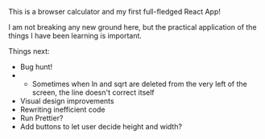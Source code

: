 This is a browser calculator and my first full-fledged React App!

I am not breaking any new ground here, but the practical application of the things I have been learning is important.

Things next:
- Bug hunt!
- - Sometimes when ln and sqrt are deleted from the very left of the screen, the line doesn't correct itself
- Visual design improvements
- Rewriting inefficient code
- Run Prettier?
- Add buttons to let user decide height and width?